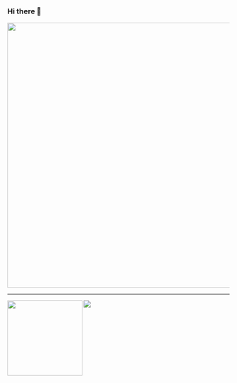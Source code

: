 ### Hi there 👋

<!--
**kayode-suc/kayode-suc** is a ✨ _special_ ✨ repository because its `README.md` (this file) appears on your GitHub profile.

Here are some ideas to get you started:

- 🔭 I’m currently working on ...
- 🌱 I’m currently learning ...
- 👯 I’m looking to collaborate on ...
- 🤔 I’m looking for help with ...
- 💬 Ask me about ...
- 📫 How to reach me: ...
- 😄 Pronouns: ...
- ⚡ Fun fact: ...
-->
<p align="middle">
  <img width="600" src="https://github-profile-trophy.vercel.app/?username=kayode-suc&rank=SS,S,AAA,AA,A,B,C&row=1&column=5"/>
</p>

---

<div>
  <img height="170" align="left" src="https://github-readme-stats.vercel.app/api?username=kayode-suc&count_private=true&include_all_commits=true" />
  <img src="https://github-readme-stats.vercel.app/api/top-langs/?username=r1&layout=compact" />
</div>
